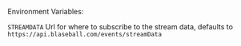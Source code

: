 Environment Variables:

`STREAMDATA` Url for where to subscribe to the stream data, defaults to `https://api.blaseball.com/events/streamData`